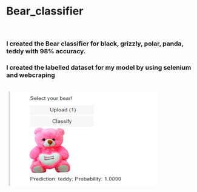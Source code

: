 # Bear_classifier

<br />

### I created the Bear classifier for black, grizzly, polar, panda, teddy with 98% accuracy.            

### I created the labelled dataset for my model by using selenium and webcraping

 <br /> 
 <img align="center" alt="GIF" src="https://github.com/HotuRam/Bear_classifier/blob/main/jupiter_application.png?raw=true" width="400" height="250" />
  <br /> 
 <br /> 
